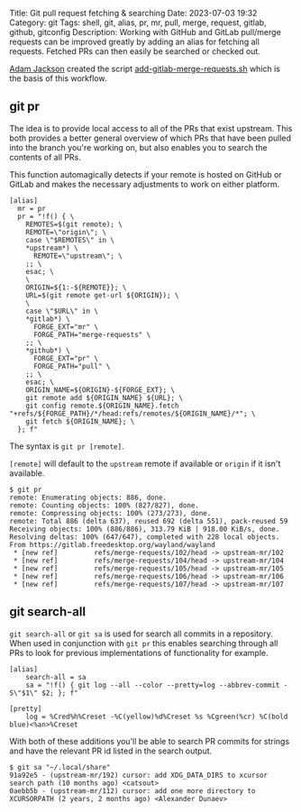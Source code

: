 Title: Git pull request fetching & searching
Date: 2023-07-03 19:32
Category: git
Tags: shell, git, alias, pr, mr, pull, merge, request, gitlab, github, gitconfig
Description: Working with GitHub and GitLab pull/merge requests can be improved greatly by adding an alias for fetching all requests. Fetched PRs can then easily be searched or checked out.

[Adam Jackson](https://gitlab.freedesktop.org/ajax) created the script [add-gitlab-merge-requests.sh](https://gitlab.freedesktop.org/xorg/util/modular/-/raw/master/add-gitlab-merge-requests.sh?inline=false) which is the basis of this workflow.

## git pr

The idea is to provide local access to all of the PRs that exist upstream. This both provides a better general overview of which PRs that have been pulled into the branch you're working on, but also enables you to search the contents of all PRs.

This function automagically detects if your remote is hosted on GitHub or GitLab and makes the necessary adjustments to work on either platform.

    [alias]
      mr = pr
      pr = "!f() { \
        REMOTES=$(git remote); \
        REMOTE=\"origin\"; \
        case \"$REMOTES\" in \
        *upstream*) \
          REMOTE=\"upstream\"; \
        ;; \
        esac; \
        \
        ORIGIN=${1:-${REMOTE}}; \
        URL=$(git remote get-url ${ORIGIN}); \
        \
        case \"$URL\" in \
        *gitlab*) \
          FORGE_EXT="mr" \
          FORGE_PATH="merge-requests" \
        ;; \
        *github*) \
          FORGE_EXT="pr" \
          FORGE_PATH="pull" \
        ;; \
        esac; \
        ORIGIN_NAME=${ORIGIN}-${FORGE_EXT}; \
        git remote add ${ORIGIN_NAME} ${URL}; \
        git config remote.${ORIGIN_NAME}.fetch "+refs/${FORGE_PATH}/*/head:refs/remotes/${ORIGIN_NAME}/*"; \
        git fetch ${ORIGIN_NAME}; \
      }; f"

The syntax is `git pr [remote]`.

`[remote]` will default to the `upstream` remote if available or `origin` if it isn't available.


```
$ git pr
remote: Enumerating objects: 886, done.
remote: Counting objects: 100% (827/827), done.
remote: Compressing objects: 100% (273/273), done.
remote: Total 886 (delta 637), reused 692 (delta 551), pack-reused 59
Receiving objects: 100% (886/886), 313.79 KiB | 918.00 KiB/s, done.
Resolving deltas: 100% (647/647), completed with 228 local objects.
From https://gitlab.freedesktop.org/wayland/wayland
 * [new ref]         refs/merge-requests/102/head -> upstream-mr/102
 * [new ref]         refs/merge-requests/104/head -> upstream-mr/104
 * [new ref]         refs/merge-requests/105/head -> upstream-mr/105
 * [new ref]         refs/merge-requests/106/head -> upstream-mr/106
 * [new ref]         refs/merge-requests/107/head -> upstream-mr/107
```

## git search-all

`git search-all` or `git sa` is used for search all commits in a repository. When used in conjunction with `git pr` this enables searching through all PRs to look for previous implementations of functionality for example.

    [alias]
        search-all = sa
        sa = "!f() { git log --all --color --pretty=log --abbrev-commit -S\"$1\" $2; }; f"

    [pretty]
        log = %Cred%h%Creset -%C(yellow)%d%Creset %s %Cgreen(%cr) %C(bold blue)<%an>%Creset


With both of these additions you'll be able to search PR commits for strings and have the relevant PR id listed in the search output.


```
$ git sa "~/.local/share"
91a92e5 - (upstream-mr/192) cursor: add XDG_DATA_DIRS to xcursor search path (10 months ago) <catsout>
0aebb5b - (upstream-mr/112) cursor: add one more directory to XCURSORPATH (2 years, 2 months ago) <Alexander Dunaev>
```
